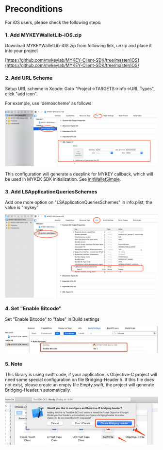 # Preconditions

For iOS users, please check the following steps:

### 1. Add MYKEYWalletLib-iOS.zip

Download MYKEYWalletLib-iOS.zip from following link, unzip and place it into your project

​[https://github.com/mykeylab/MYKEY-Client-SDK/tree/master/iOS](https://github.com/mykeylab/MYKEY-Client-SDK/tree/master/iOS)​

### 2. Add URL Scheme

Setup URL scheme in Xcode: Goto "Project-&gt;TARGETS-&gt;info-&gt;URL Types", click "add icon".

For example, use 'demoscheme' as follows 

![](../../.gitbook/assets/demoschema.png)

This configuration will generate a deeplink for MYKEY callback, which will be used in MYKEK SDK initialization. See [initWalletSimple](../../dive-into-mykey/classes-and-methods.md#initsimplerequest).

### 3. Add LSApplicationQueriesSchemes

Add one more option on "LSApplicationQueriesSchemes" in info.plist, the value is "mykey"

![](../../.gitbook/assets/info.list.png)

### 4. Set "Enable Bitcode"

Set "Enable Bitcode" to "false" in Build settings

![](../../.gitbook/assets/enable-bitcode.png)

### 5. Note

This library is using swift code, if your application is Objective-C project will need some special configuration on file Bridging-Header.h. If this file does not exist, please create an empty file Empty.swift, the project will generate Bridging-Header.h automatically.

![](../../.gitbook/assets/bridingheader.png)

